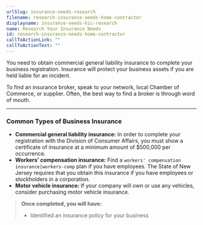 ```yaml
---
urlSlug: insurance-needs-research
filename: research-insurance-needs-home-contractor
displayname: insurance-needs-hic-research
name: Research Your Insurance Needs
id: research-insurance-needs-home-contractor
callToActionLink: ""
callToActionText: ""
---
```


You need to obtain commercial general liability insurance to complete your business registration. Insurance will protect your business assets if you are held liable for an incident.

To find an insurance broker, speak to your network, local Chamber of Commerce, or supplier. Often, the best way to find a broker is through word of mouth.

---

### Common Types of Business Insurance

- **Commercial general liability insurance:** In order to complete your registration with the Division of Consumer Affairs, you must show a certificate of insurance at a minimum amount of $500,000 per occurrence.
- **Workers' compensation insurance:** Find a `workers' compensation insurance|workers-comp` plan if you have employees. The State of New Jersey requires that you obtain this insurance if you have employees or stockholders in a corporation.
- **Motor vehicle insurance:** If your company will own or use any vehicles, consider purchasing motor vehicle insurance.

> **Once completed, you will have:**
>
> - Identified an insurance policy for your business
